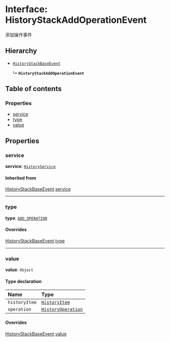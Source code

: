 # Interface: HistoryStackAddOperationEvent

添加操作事件

## Hierarchy

* [`HistoryStackBaseEvent`](/auto-docs/fixed-history-plugin/interfaces/HistoryStackBaseEvent.md)

  ↳ **`HistoryStackAddOperationEvent`**

## Table of contents

### Properties

* [service](/auto-docs/fixed-history-plugin/interfaces/HistoryStackAddOperationEvent.md#service)
* [type](/auto-docs/fixed-history-plugin/interfaces/HistoryStackAddOperationEvent.md#type)
* [value](/auto-docs/fixed-history-plugin/interfaces/HistoryStackAddOperationEvent.md#value)

## Properties

### service

**service**: [`HistoryService`](/auto-docs/fixed-history-plugin/classes/HistoryService.md)

#### Inherited from

[HistoryStackBaseEvent](/auto-docs/fixed-history-plugin/interfaces/HistoryStackBaseEvent.md).[service](/auto-docs/fixed-history-plugin/interfaces/HistoryStackBaseEvent.md#service)

***

### type

**type**: [`ADD_OPERATION`](/auto-docs/fixed-history-plugin/enums/HistoryStackChangeType.md#add_operation)

#### Overrides

[HistoryStackBaseEvent](/auto-docs/fixed-history-plugin/interfaces/HistoryStackBaseEvent.md).[type](/auto-docs/fixed-history-plugin/interfaces/HistoryStackBaseEvent.md#type)

***

### value

**value**: `Object`

#### Type declaration

| Name | Type |
| :------ | :------ |
| `historyItem` | [`HistoryItem`](/auto-docs/fixed-history-plugin/interfaces/HistoryItem.md) |
| `operation` | [`HistoryOperation`](/auto-docs/fixed-history-plugin/interfaces/HistoryOperation.md) |

#### Overrides

[HistoryStackBaseEvent](/auto-docs/fixed-history-plugin/interfaces/HistoryStackBaseEvent.md).[value](/auto-docs/fixed-history-plugin/interfaces/HistoryStackBaseEvent.md#value)
